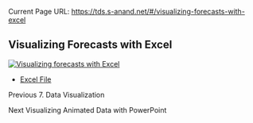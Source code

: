 Current Page URL: https://tds.s-anand.net/#/visualizing-forecasts-with-excel

## Visualizing Forecasts with Excel

[![Visualizing forecasts with
Excel](https://i.ytimg.com/vi_webp/judFpVgfsV4/sddefault.webp)](https://youtu.be/judFpVgfsV4)

  * [Excel File](https://docs.google.com/spreadsheets/d/1a6cSbmZKjX_ZzBsWWrPQwU_4KgRNMwc0/view#gid=1138079165)

Previous 7\. Data Visualization

Next Visualizing Animated Data with PowerPoint

